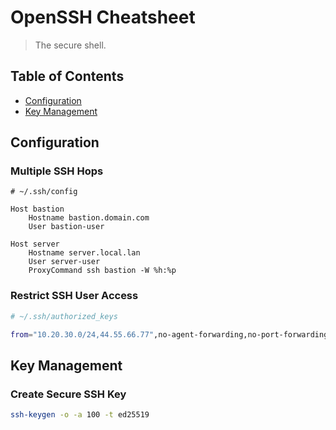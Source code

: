 # OpenSSH Cheatsheet

> The secure shell.

## Table of Contents

- [Configuration](#ssh-configuration)
- [Key Management](#key-management)

## Configuration

### Multiple SSH Hops
```
# ~/.ssh/config

Host bastion
    Hostname bastion.domain.com
    User bastion-user

Host server
    Hostname server.local.lan
    User server-user
    ProxyCommand ssh bastion -W %h:%p
```

### Restrict SSH User Access
```bash
# ~/.ssh/authorized_keys

from="10.20.30.0/24,44.55.66.77",no-agent-forwarding,no-port-forwarding,no-X11-forwarding,command="/usr/local/bin/whatever" ssh-rsa [...]
```

## Key Management

### Create Secure SSH Key
```bash
ssh-keygen -o -a 100 -t ed25519
```

